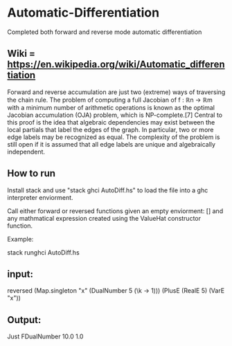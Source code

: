 # Automatic-Differentiation
Completed both forward and reverse mode automatic differentiation

## Wiki = https://en.wikipedia.org/wiki/Automatic_differentiation

Forward and reverse accumulation are just two (extreme) ways of traversing the chain rule. The problem of computing a full Jacobian of f : ℝn → ℝm with a minimum number of arithmetic operations is known as the optimal Jacobian accumulation (OJA) problem, which is NP-complete.[7] Central to this proof is the idea that algebraic dependencies may exist between the local partials that label the edges of the graph. In particular, two or more edge labels may be recognized as equal. The complexity of the problem is still open if it is assumed that all edge labels are unique and algebraically independent.

## How to run
Install stack and use "stack ghci AutoDiff.hs" to load the file into a ghc interpreter enviorment.

Call either forward or reversed functions given an empty enviorment: [] and any mathmatical expression created using the ValueHat constructor function.

Example:

stack runghci AutoDiff.hs

## input:
reversed (Map.singleton "x" (DualNumber 5 (\k -> 1))) (PlusE (RealE 5) (VarE "x"))

## Output:
Just FDualNumber 10.0 1.0
